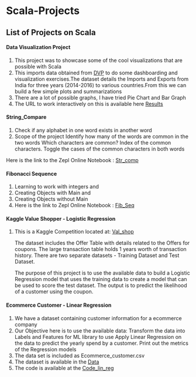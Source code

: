 # Scala-Projects

## List of Projects on Scala

#### **Data Visualization Project**
1. This project was to showcase some of the cool visualizations that are possible with Scala
2. This imports data obtained from [DVP](https://www.kaggle.com/hiteshp/make-in-india/data) 
   to do some dashboarding and visualization exercises.The dataset details the Imports and Exports from India for three years (2014-2016) to various countries.From this we can build a few simple plots and summarizations
3. There are a lot of possible graphs, I have tried Pie Chart and Bar Graph
4. The URL to work interactively on this is available here
[Results]('https://my.datascientistworkbench.com/tools/zeppelin-notebook')

    

#### **String_Compare**

1. Check if any alphabet in one word exists in another word
2. Scope of the project
    Identify how many of the words are common in the two words
    Which characters are common?
    Index of the common characters.
    Toggle the cases of the common characters in both words
 
 Here is the link to the Zepl Online Notebook : 
 [Str_comp]('https://www.zepl.com/viewer/notebooks/bm90ZTovL2F0aGVyb3MxNjcvMWQ3MThiMjliZjIxNDEzZmJhZWZjMTMzMThkZDUxYWYvbm90ZS5qc29u')

#### **Fibonacci Sequence**
1. Learning to work with integers and
2. Creating Objects with Main and
3. Creating Objects without Main
4. Here is the link to Zepl Online Notebook : 
[Fib_Seq]('https://www.zepl.com/spaces/S_ZEPL/2f367acdce714ae990a9baedf0829479')
   

#### **Kaggle Value Shopper - Logistic Regression**

1. This is a Kaggle Competition located at: 
[Val_shop](https://www.kaggle.com/c/acquire-valued-shoppers-challenge/data)
    
    The dataset includes the Offer Table with details related to the Offers for coupons. The large transaction table holds 1 years worth of transaction history. There are two separate datasets - Training Dataset and Test Dataset.

    The purpose of this project is to use the available data to build a Logistic Regression model that uses the training data to create a model that can be used to score the test dataset. The output is to predict the likelihood of a customer using the coupon.


    
#### **Ecommerce Customer - Linear Regression**

1. We have a dataset containing customer information for a ecommerce company
2. Our Objective here is to use the available data:
    Transform the data into Labels and Features for ML library to use
    Apply Linear Regression on the data to predict the yearly spend by a customer.
    Print out the metrics of the Regression models
3. The data set is included as Ecommerce_customer.csv
4. The dataset is available in the [Data](https://github.com/Atheros167/Scala-Projects/blob/master/Ecommerce%20Customers.csv)
5. The code is available at the [Code_lin_reg](https://github.com/Atheros167/Scala-Projects/blob/master/Ecommerce_Customers.scala)
